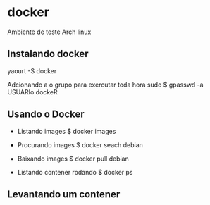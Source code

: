 # docker

Ambiente de teste Arch linux

## Instalando docker
yaourt -S docker


Adcionando a o grupo para exercutar toda hora sudo
$ gpasswd -a USUARIo dockeR


## Usando o Docker

* Listando images
$ docker images

* Procurando images
$ docker seach debian

* Baixando images
$ docker pull debian

* Listando contener rodando
$ docker ps 

## Levantando um contener

 
